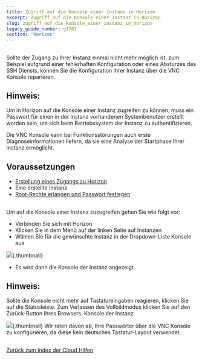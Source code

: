 ```yaml
---
title: Zugriff auf die Konsole einer Instanz in Horizon
excerpt: Zugriff auf die Konsole einer Instanz in Horizon
slug: zugriff_auf_die_konsole_einer_instanz_in_horizon
legacy_guide_number: g1782
section: 'Horizon'
---
```



## 
Sollte der Zugang zu Ihrer Instanz einmal nicht mehr möglich ist, zum Beispiel aufgrund einer fehlerhaften Konfiguration oder eines Absturzes des SSH Diensts, können Sie die Konfiguration Ihrer Instanz über die VNC Konsole reparieren.

## Hinweis:
Um in Horizon auf die Konsole einer Instanz zugreifen zu können, muss ein Passwort für einen in der Instanz vorhandenen Systembenutzer erstellt worden sein, um sich beim Betriebssystem der Instanz zu authentifizieren.

Die VNC Konsole kann bei Funktionsstörungen auch erste Diagnoseinformationen liefern, da sie eine Analyse der Startphase Ihrer Instanz ermöglicht.


## Voraussetzungen

- [Erstellung eines Zugangs zu Horizon]({legacy}1773)
- Eine erstellte Instanz
- [Root-Rechte erlangen und Passwort festlegen]({legacy}1786)




## 
Um auf die Konsole einer Instanz zuzugreifen gehen Sie wie folgt vor:


- Verbinden Sie sich mit Horizon
- Klicken Sie in dem Menü auf der linken Seite auf Instanzen
- Wählen Sie für die gewünschte Instanz in der Dropdown-Liste Konsole aus



![](images/img_2658.jpg){.thumbnail}

- Es wird dann die Konsole der Instanz angezeigt



## Hinweis:
Sollte die Konsole nicht mehr auf Tastatureingaben reagieren, klicken Sie auf die Statusleiste. Zum Verlassen des Vollbildmodus klicken Sie auf den Zurück-Button Ihres Browsers.
Konsole der Instanz

![](images/img_2657.jpg){.thumbnail}
Wir raten davon ab, Ihre Passwörter über die VNC Konsole zu konfigurieren, da diese kein deutsches Tastatur-Layout verwendet.


## 
[Zurück zum Index der Cloud Hilfen]({legacy}1785)

